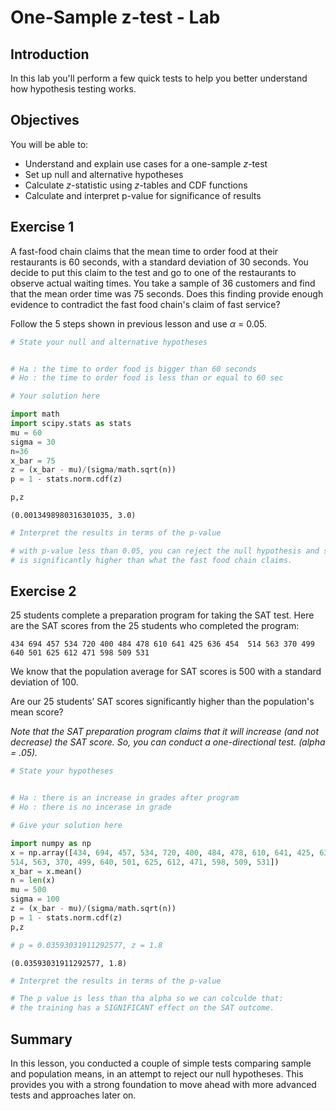 
# One-Sample z-test - Lab

## Introduction
In this lab you'll perform a few quick tests to help you better understand how hypothesis testing works.

## Objectives
You will be able to:
* Understand and explain use cases for a one-sample $z$-test
* Set up null and alternative hypotheses
* Calculate $z$-statistic using $z$-tables and CDF functions
* Calculate and interpret p-value for significance of results

## Exercise 1
A fast-food chain claims that the mean time to order food at their restaurants is 60 seconds, with a standard deviation of 30 seconds. You decide to put this claim to the test and go to one of the restaurants to observe actual waiting times. You take a sample of 36 customers and find that the mean order time was 75 seconds. Does this finding provide enough evidence to contradict the fast food chain's claim of fast service?

Follow the 5 steps shown in previous lesson and use $\alpha$ = 0.05. 


```python
# State your null and alternative hypotheses


# Ha : the time to order food is bigger than 60 seconds
# Ho : the time to order food is less than or equal to 60 sec
```


```python
# Your solution here

import math
import scipy.stats as stats
mu = 60
sigma = 30
n=36
x_bar = 75
z = (x_bar - mu)/(sigma/math.sqrt(n))
p = 1 - stats.norm.cdf(z)

p,z
```




    (0.0013498980316301035, 3.0)




```python
# Interpret the results in terms of the p-value

# with p-value less than 0.05, you can reject the null hypothesis and say that the time to order food
# is significantly higher than what the fast food chain claims. 
```

## Exercise 2

25 students complete a preparation program for taking the SAT test.  Here are the SAT scores from the 25 students who completed the program:

``
434 694 457 534 720 400 484 478 610 641 425 636 454 
514 563 370 499 640 501 625 612 471 598 509 531
``

We know that the population average for SAT scores is 500 with a standard deviation of 100.

Are our 25 students’ SAT scores significantly higher than the population's mean score? 

*Note that the SAT preparation program claims that it will increase (and not decrease) the SAT score.  So, you can conduct a one-directional test. (alpha = .05).*


```python
# State your hypotheses 


# Ha : there is an increase in grades after program
# Ho : there is no incerase in grade 
```


```python
# Give your solution here 

import numpy as np 
x = np.array([434, 694, 457, 534, 720, 400, 484, 478, 610, 641, 425, 636, 454,
514, 563, 370, 499, 640, 501, 625, 612, 471, 598, 509, 531])
x_bar = x.mean()
n = len(x)
mu = 500
sigma = 100
z = (x_bar - mu)/(sigma/math.sqrt(n))
p = 1 - stats.norm.cdf(z)
p,z

# p = 0.03593031911292577, z = 1.8
```




    (0.03593031911292577, 1.8)




```python
# Interpret the results in terms of the p-value

# The p value is less than tha alpha so we can colculde that:
# the training has a SIGNIFICANT effect on the SAT outcome. 
```

## Summary

In this lesson, you conducted a couple of simple tests comparing sample and population means, in an attempt to reject our null hypotheses. This provides you with a strong foundation to move ahead with more advanced tests and approaches later on.
